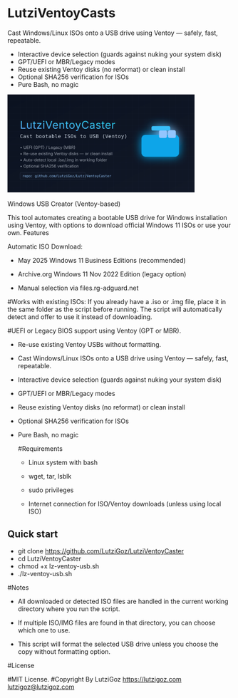 # LutziVentoyCasts

Cast Windows/Linux ISOs onto a USB drive using Ventoy — safely, fast, repeatable.
- Interactive device selection (guards against nuking your system disk)
- GPT/UEFI or MBR/Legacy modes
- Reuse existing Ventoy disks (no reformat) or clean install
- Optional SHA256 verification for ISOs
- Pure Bash, no magic
  
<img src="assets/og-lvc-card.svg" width="420" alt="LVC logo">


Windows USB Creator (Ventoy-based)

This tool automates creating a bootable USB drive for Windows installation using Ventoy, with options to download official Windows 11 ISOs or use your own.
Features

  Automatic ISO Download:

  - May 2025 Windows 11 Business Editions (recommended)

  - Archive.org Windows 11 Nov 2022 Edition (legacy option)

  - Manual selection via files.rg-adguard.net

  #Works with existing ISOs:
  If you already have a .iso or .img file, place it in the same folder as the script before running.
  The script will automatically detect and offer to use it instead of downloading.

  #UEFI or Legacy BIOS support using Ventoy (GPT or MBR).

- Re-use existing Ventoy USBs without formatting.
- Cast Windows/Linux ISOs onto a USB drive using Ventoy — safely, fast, repeatable.
- Interactive device selection (guards against nuking your system disk)
- GPT/UEFI or MBR/Legacy modes
- Reuse existing Ventoy disks (no reformat) or clean install
- Optional SHA256 verification for ISOs
- Pure Bash, no magic

  #Requirements

  - Linux system with bash

  - wget, tar, lsblk

  - sudo privileges

  - Internet connection for ISO/Ventoy downloads (unless using local ISO)

## Quick start
- git clone https://github.com/LutziGoz/LutziVentoyCaster
- cd LutziVentoyCaster
- chmod +x lz-ventoy-usb.sh
- ./lz-ventoy-usb.sh


#Notes

  - All downloaded or detected ISO files are handled in the current working directory where you run the script.

  - If multiple ISO/IMG files are found in that directory, you can choose which one to use.

  - This script will format the selected USB drive unless you choose the copy without formatting option.

#License

#MIT License.
#Copyright By LutziGoz
https://lutzigoz.com
lutzigoz@lutzigoz.com
